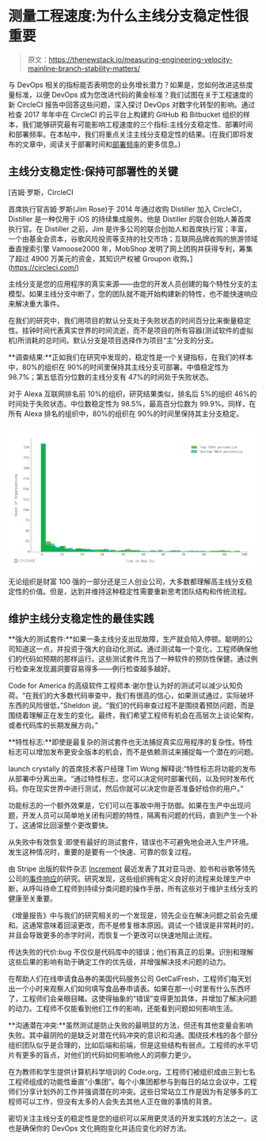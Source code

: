 # 测量工程速度:为什么主线分支稳定性很重要

> 原文：<https://thenewstack.io/measuring-engineering-velocity-mainline-branch-stability-matters/>

与 DevOps 相关的指标能否表明您的业务增长潜力？如果是，您如何改进这些度量标准，以便 DevOps 成为您改进代码的黄金标准？我们试图在关于工程速度的新 CircleCI 报告中回答这些问题，深入探讨 DevOps 对数字化转型的影响。通过检查 2017 年年中在 CircleCI 的云平台上构建的 GitHub 和 Bitbucket 组织的样本，我们能够研究最有可能影响工程速度的三个指标:主线分支稳定性、部署时间和部署频率。在本帖中，我们将重点关注主线分支稳定性的结果。(在我们即将发布的文章中，阅读关于部署时间和[部署频率](https://thenewstack.io/measuring-engineering-velocity-deploy-frequency-as-a-vital-sign-of-devops-health/)的更多信息。)

## 主线分支稳定性:保持可部署性的关键

 [吉姆·罗斯，CircleCI

首席执行官吉姆·罗斯(Jim Rose)于 2014 年通过收购 Distiller 加入 CircleCI，Distiller 是一种仅用于 iOS 的持续集成服务。他是 Distiller 的联合创始人兼首席执行官。在 Distiller 之前，Jim 是许多公司的联合创始人和首席执行官；丰富，一个由基金会资本，谷歌风险投资等支持的社交市场；互联网品牌收购的旅游领域垂直搜索引擎 Vamoose2000 年，MobShop 发明了网上团购并获得专利，筹集了超过 4900 万美元的资金，其知识产权被 Groupon 收购。](https://circleci.com/) 

主线分支是您的应用程序的真实来源——由您的开发人员创建的每个特性分支的主模型。如果主线分支中断了，您的团队就不能开始构建新的特性，也不能快速响应来解决重大事件。

在我们的研究中，我们用项目的默认分支处于失败状态的时间百分比来衡量稳定性。挂钟时间代表真实世界的时间流逝，而不是项目的所有容器(测试软件的虚拟机)所消耗的总时间。默认分支是项目选择作为项目“主”分支的分支。

**调查结果:**正如我们在研究中发现的，稳定性是一个关键指标，在我们的样本中，80%的组织在 90%的时间里保持其主线分支可部署。中值稳定性为 98.7%；第五低百分位数的主线分支有 47%的时间处于失败状态。

对于 Alexa 互联网排名前 10%的组织，研究结果类似，排名后 5%的组织 46%的时间处于失败状态。中位数稳定性为 98.5%，最高百分位数为 99.9%。同样，在所有 Alexa 排名的组织中，80%的组织在 90%的时间里保持其主分支稳定。

![](img/294c7df9d3650e04658c2948e788b3d8.png)

无论组织是财富 100 强的一部分还是三人创业公司，大多数都理解高主线分支稳定性的价值。但是，达到并维持这种稳定性需要重新思考团队结构和传统流程。

## 维护主线分支稳定性的最佳实践

**强大的测试套件:**如果一条主线分支出现故障，生产就会陷入停顿。聪明的公司知道这一点，并投资于强大的自动化测试。通过测试每一个变化，工程师确保他们的代码如预期的那样运行。这些测试套件充当了一种软件的预防性保健。通过例行检查来发现漏洞要容易得多——例行检查越多越好。

Code for America 的高级软件工程师本·谢尔登认为好的测试可以减少认知负荷。“在我们的大多数代码审查中，我们有很高的信心，如果测试通过，实际破坏东西的风险很低，”Sheldon 说。“我们的代码审查过程不是围绕着预防问题，而是围绕着理解正在发生的变化。最终，我们希望工程师有机会在高层次上谈论架构，或者代码库的长期发展方向。”

**特性标志:**即使是最复杂的测试套件也无法捕捉真实应用程序的复杂性。特性标志可以增加发布更安全版本的机会，而不是依赖测试来捕捉每一个潜在的问题。

launch crystally 的首席技术客户经理 Tim Wong 解释说:“特性标志将功能的发布从部署中分离出来。“通过特性标志，您可以决定何时部署代码，以及何时发布代码。你在现实世界中进行测试，然后你就可以决定你是否准备好给你的用户。”

功能标志的一个额外效果是，它们可以在事故中用于防御。如果在生产中出现问题，开发人员可以简单地关闭有问题的特性，隔离有问题的代码，直到产生一个补丁。这通常比回滚整个更改要快。

从失败中有效恢复:即使有最好的测试套件，错误也不可避免地会进入生产环境。发生这种情况时，重要的是要有一个快速、可靠的恢复过程。

由 Stripe 出版的软件杂志 [Increment](https://increment.com/) 最近发表了其对亚马逊、脸书和谷歌等领先公司的[事件响应](https://increment.com/on-call/when-the-pager-goes-off/)的研究。研究发现，这些组织拥有定义良好的流程来处理生产中断，从呼叫待命工程师到持续分类问题的操作手册，所有这些对于维护主线分支的健康至关重要。

《增量报告》中与我们的研究相关的一个发现是，领先企业在解决问题之前会先缓和。这通常意味着回滚更改，而不是修复根本原因。调试一个错误是非常耗时的，并且会导致更多的赤字时间，而恢复一个更改可以快速地阻止流程。

传达失败的代价:bug 不仅仅是代码库中的错误；他们有真正的后果。识别和理解这些后果的影响有助于确定工作的优先级，并增强解决技术问题的动力。

在帮助人们在线申请食品券的美国代码服务公司 GetCalFresh，工程师们每天划出一个小时来观察人们如何填写食品券申请表。如果在那一小时里有什么东西坏了，工程师们会亲眼目睹。这使得抽象的“错误”变得更加具体，并增加了解决问题的动力。工程师不仅能看到他们工作的影响，还能看到问题如何影响生活。

**沟通潜在冲突:**虽然测试是防止失败的最明显的方法，但还有其他变量会影响失败。其中最阴险的是缺乏对潜在代码冲突的意识和沟通。围绕技术栈的各个部分组织团队似乎是合理的，比如后端和前端，但是这些结构有弱点。工程师的水平切片有更多的盲点，对他们的代码如何影响他人的洞察力更少。

在为教师和学生提供计算机科学培训的 Code.org，工程师们被组织成由三到七名工程师组成的功能性垂直“小集团”。每个小集团都参与到每日的站立会议中，工程师们分享计划外的工作并强调潜在的冲突。这些日常站立工作是因为有足够多的工程师可以工作，但没有太多的人会失去其他人正在做的事情的背景。

密切关注主线分支的稳定性是您的组织可以采用更灵活的开发实践的方法之一。这也是确保你的 DevOps 文化拥抱变化并适应变化的好方法。

<svg xmlns:xlink="http://www.w3.org/1999/xlink" viewBox="0 0 68 31" version="1.1"><title>Group</title> <desc>Created with Sketch.</desc></svg>